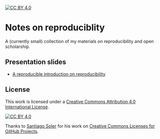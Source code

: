 [![CC BY 4.0][cc-by-shield]][cc-by]



# Notes on reproduciblity

A (currently small) collection of my materials on reproducibility and open scholarship.



## Presentation slides

- [A reproducible introduction on reproducibility](presentations/a-reproducible-intro-to-reproducibility.html)


## License

This work is licensed under a
[Creative Commons Attribution 4.0 International License][cc-by].

[![CC BY 4.0][cc-by-image]][cc-by]

[cc-by]: http://creativecommons.org/licenses/by/4.0/
[cc-by-image]: https://i.creativecommons.org/l/by/4.0/88x31.png
[cc-by-shield]: https://img.shields.io/badge/License-CC%20BY%204.0-lightgrey.svg

Thanks to [Santiago Soler](https://github.com/santisoler) for his work on [Creative Commons Licenses for GitHub Projects](https://github.com/santisoler/cc-licenses).